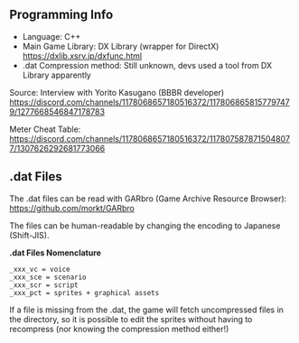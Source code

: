 ## Programming Info
- Language: C++
- Main Game Library: DX Library (wrapper for DirectX) https://dxlib.xsrv.jp/dxfunc.html
- .dat Compression method: Still unknown, devs used a tool from DX Library apparently

Source: Interview with Yorito Kasugano (BBBR developer) https://discord.com/channels/1178068657180516372/1178068658157797479/1277668546847178783

Meter Cheat Table: https://discord.com/channels/1178068657180516372/1178075878715048077/1307626292681773066

## .dat Files
The .dat files can be read with GARbro (Game Archive Resource Browser): https://github.com/morkt/GARbro

The files can be human-readable by changing the encoding to Japanese (Shift-JIS).

__.dat Files Nomenclature__
```
_xxx_vc = voice
_xxx_sce = scenario
_xxx_scr = script
_xxx_pct = sprites + graphical assets
```

If a file is missing from the .dat, the game will fetch uncompressed files in the directory, so it is possible to edit the sprites without having to recompress (nor knowing the compression method either!)
